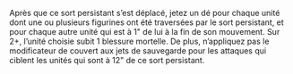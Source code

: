 Après que ce sort persistant s’est déplacé, jetez un dé pour chaque unité dont une ou plusieurs figurines ont été traversées par le sort persistant, et pour chaque autre unité qui est à 1" de lui à la fin de son mouvement. Sur 2+, l’unité choisie subit 1 blessure mortelle. De plus, n’appliquez pas le modificateur de couvert aux jets de sauvegarde pour les attaques qui ciblent les unités qui sont à 12" de ce sort persistant.